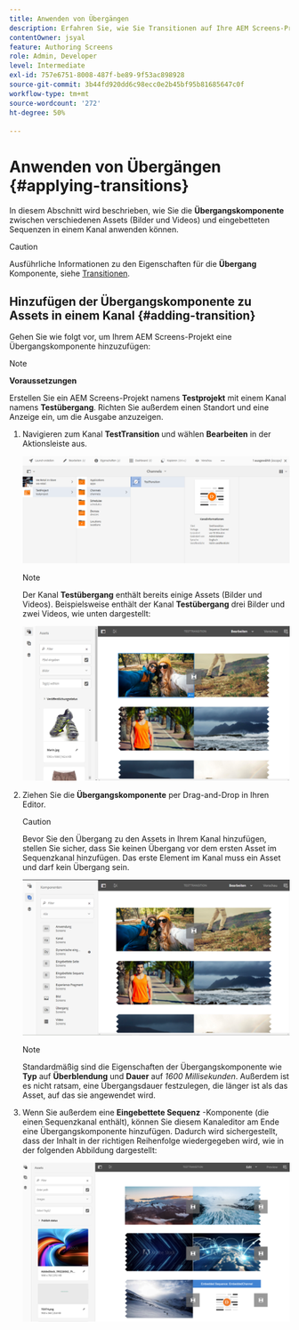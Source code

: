 ```yaml
---
title: Anwenden von Übergängen
description: Erfahren Sie, wie Sie Transitionen auf Ihre AEM Screens-Projekte anwenden.
contentOwner: jsyal
feature: Authoring Screens
role: Admin, Developer
level: Intermediate
exl-id: 757e6751-8008-487f-be89-9f53ac898928
source-git-commit: 3b44fd920dd6c98ecc0e2b45bf95b81685647c0f
workflow-type: tm+mt
source-wordcount: '272'
ht-degree: 50%

---
```


# Anwenden von Übergängen {#applying-transitions}

In diesem Abschnitt wird beschrieben, wie Sie die **Übergangskomponente** zwischen verschiedenen Assets (Bilder und Videos) und eingebetteten Sequenzen in einem Kanal anwenden können.

>[!CAUTION]
>
>Ausführliche Informationen zu den Eigenschaften für die **Übergang** Komponente, siehe [Transitionen](adding-components-to-a-channel.md#transition).

## Hinzufügen der Übergangskomponente zu Assets in einem Kanal {#adding-transition}

Gehen Sie wie folgt vor, um Ihrem AEM Screens-Projekt eine Übergangskomponente hinzuzufügen:

>[!NOTE]
>
>**Voraussetzungen**
>
>Erstellen Sie ein AEM Screens-Projekt namens **Testprojekt** mit einem Kanal namens **Testübergang**. Richten Sie außerdem einen Standort und eine Anzeige ein, um die Ausgabe anzuzeigen.

1. Navigieren zum Kanal **TestTransition** und wählen **Bearbeiten** in der Aktionsleiste aus.

   ![image1](assets/transitions1.png)

   >[!NOTE]
   >
   >Der Kanal **Testübergang** enthält bereits einige Assets (Bilder und Videos). Beispielsweise enthält der Kanal **Testübergang** drei Bilder und zwei Videos, wie unten dargestellt:

   ![image2](assets/transitions2.png)


1. Ziehen Sie die **Übergangskomponente** per Drag-and-Drop in Ihren Editor.

   >[!CAUTION]
   >
   >Bevor Sie den Übergang zu den Assets in Ihrem Kanal hinzufügen, stellen Sie sicher, dass Sie keinen Übergang vor dem ersten Asset im Sequenzkanal hinzufügen. Das erste Element im Kanal muss ein Asset und darf kein Übergang sein.

   ![image3](assets/transitions3.png)

   >[!NOTE]
   >
   >Standardmäßig sind die Eigenschaften der Übergangskomponente wie **Typ** auf **Überblendung** und **Dauer** auf *1600 Millisekunden*. Außerdem ist es nicht ratsam, eine Übergangsdauer festzulegen, die länger ist als das Asset, auf das sie angewendet wird.

1. Wenn Sie außerdem eine **Eingebettete Sequenz** -Komponente (die einen Sequenzkanal enthält), können Sie diesem Kanaleditor am Ende eine Übergangskomponente hinzufügen. Dadurch wird sichergestellt, dass der Inhalt in der richtigen Reihenfolge wiedergegeben wird, wie in der folgenden Abbildung dargestellt:

   ![image3](assets/transitions5.png)
